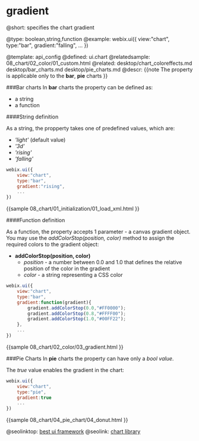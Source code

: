 gradient
=============


@short:
	specifies the chart gradient 

@type: boolean,string,function
@example:
webix.ui({
	view:"chart",
	type:"bar",
	gradient:"falling",
    ...
})

@template:	api_config
@defined:	ui.chart
@relatedsample:
	08_chart/02_color/01_custom.html
@related:
	desktop/chart_coloreffects.md
    desktop/bar_charts.md
    desktop/pie_charts.md
@descr:
{{note
The property is applicable only to the **bar**, **pie** charts
}}

###Bar charts
In **bar** charts the property can be defined as:

- a string
- a function

####String definition

As a string, the propperty  takes one of predefined values, which are:

- *'light'* (default value)
- *'3d'*
- *'rising'*
- *'falling'*

~~~js
webix.ui({
    view:"chart",
    type:"bar",
    gradient:"rising",
    ...
})
~~~

{{sample
08_chart/01_initialization/01_load_xml.html
}}

####Function definition

As a function, the property accepts 1 parameter - a canvas gradient object.<br>
You may use the *addColorStop(position, color)* method to assign the required colors to the gradient object:

- **addColorStop(position, color)**
  - *position* -  a number between 0.0 and 1.0 that defines the relative position of the color in the gradient
  - *color* - a string representing a CSS color

~~~js
webix.ui({
	view:"chart",
    type:"bar",
    gradient:function(gradient){
		gradient.addColorStop(0.0,"#FF0000");
		gradient.addColorStop(0.8,"#FFFF00");
		gradient.addColorStop(1.0,"#00FF22");
	},
    ...
}) 
~~~

{{sample
08_chart/02_color/03_gradient.html
}}

###Pie Charts
In **pie** charts the property can have only a *bool value*. 

The *true* value enables the gradient in the chart:

~~~js
webix.ui({
	view:"chart",
    type:"pie",
    gradient:true
    ...
})

~~~

{{sample
08_chart/04_pie_chart/04_donut.html
}}



@seolinktop: [best ui framework](https://webix.com)
@seolink: [chart library](https://webix.com/widget/charts/)